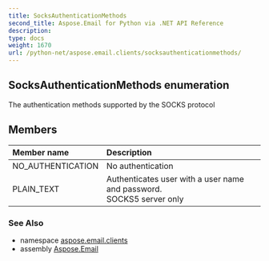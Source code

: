 ```yaml
---
title: SocksAuthenticationMethods
second_title: Aspose.Email for Python via .NET API Reference
description: 
type: docs
weight: 1670
url: /python-net/aspose.email.clients/socksauthenticationmethods/
---
```


## SocksAuthenticationMethods enumeration

The authentication methods supported by the SOCKS protocol

## Members
| Member name | Description |
| :- | :- |
|NO_AUTHENTICATION|No authentication|
|PLAIN_TEXT|Authenticates user with a user name and password.<br/>            SOCKS5 server only|

### See Also

* namespace [aspose.email.clients](/email/python-net/aspose.email.clients/)
* assembly [Aspose.Email](/email/python-net/)

